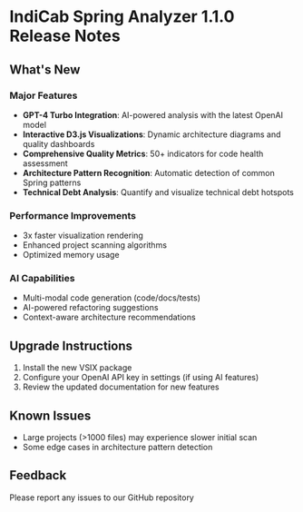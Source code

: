 # IndiCab Spring Analyzer 1.1.0 Release Notes

## What's New

### Major Features
- **GPT-4 Turbo Integration**: AI-powered analysis with the latest OpenAI model
- **Interactive D3.js Visualizations**: Dynamic architecture diagrams and quality dashboards
- **Comprehensive Quality Metrics**: 50+ indicators for code health assessment
- **Architecture Pattern Recognition**: Automatic detection of common Spring patterns
- **Technical Debt Analysis**: Quantify and visualize technical debt hotspots

### Performance Improvements
- 3x faster visualization rendering
- Enhanced project scanning algorithms
- Optimized memory usage

### AI Capabilities
- Multi-modal code generation (code/docs/tests)
- AI-powered refactoring suggestions
- Context-aware architecture recommendations

## Upgrade Instructions
1. Install the new VSIX package
2. Configure your OpenAI API key in settings (if using AI features)
3. Review the updated documentation for new features

## Known Issues
- Large projects (>1000 files) may experience slower initial scan
- Some edge cases in architecture pattern detection

## Feedback
Please report any issues to our GitHub repository